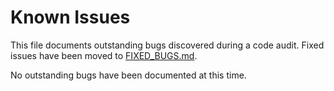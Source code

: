 # Known Issues

This file documents outstanding bugs discovered during a code audit.
Fixed issues have been moved to [FIXED_BUGS.md](FIXED_BUGS.md).

No outstanding bugs have been documented at this time.

